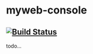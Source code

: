 # myweb-console

[![Build Status](https://travis-ci.org/ichrislu/myweb-console.svg?branch=master)](https://travis-ci.org/ichrislu/myweb-console)
---

todo...